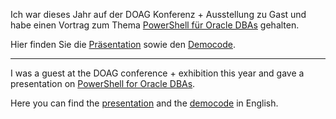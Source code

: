 Ich war dieses Jahr auf der DOAG Konferenz + Ausstellung zu Gast und habe einen Vortrag zum Thema [PowerShell für Oracle DBAs](https://shop.doag.org/events/anwenderkonferenz/2022/agenda/#eventDay.all#textSearch.PowerShell) gehalten.

Hier finden Sie die [Präsentation](PowerShell_für_Oracle_DBAs_DOAG2022.pdf) sowie den [Democode](demo.ps1).

---

I was a guest at the DOAG conference + exhibition this year and gave a presentation on [PowerShell for Oracle DBAs](https://shop.doag.org/events/anwenderkonferenz/2022/agenda/#eventDay.all#textSearch.PowerShell).

Here you can find the [presentation](PowerShell_for_Oracle_DBAs_DOAG2022_en.pdf) and the [democode](demo_en.ps1) in English.
